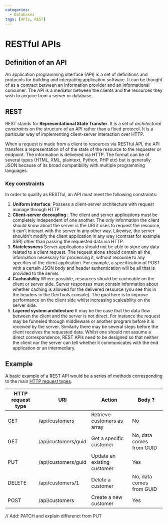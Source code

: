 ```yaml
---
categories:
  - Databases
tags: [APIs, REST]
---
```


# RESTful APIs

## Definition of an API

An application programming interface (API) is a set of definitions and protocols
for building and integrating application software. It can be thought of as a
contract between an information provider and an informational consumer. The API
is a mediator between the clients and the resources they wish to acquire from a
server or database.

## REST

REST stands for **Representational State Transfer**. It is a set of
_architectural constraints_ on the structure of an API rather than a fixed
protocol. It is a particular way of implementing client-server interaction over
HTTP.

When a request is made from a client to resources via RESTful API, the API
transfers a representation of of the state of the resource to the requester or
endpoint. The information is delivered via HTTP. The format can be of several
types (HTML, XML, plaintext, Python, PHP etc) but is generally JSON because of
its broad compatibility with multiple programming languages.

### Key constraints

In order to qualify as RESTful, an API must meet the following constraints:

1. **Uniform interface**: Possess a client-server architecture with request
   manage through HTTP
1. **Client-server decoupling** : The client and server applications must be
   completely independent of one another. The _only_ information the client
   should know about the server is the URI it uses to request the resource, it
   can't interact with the server in any other way. Likewise, the server
   shouldn't modify the client application in any way (contrast for example SSR)
   other than passing the requested data via HTTP.
1. **Statelessness** Server applications should not be able to store any data
   related to a client request. The request alone should contain all the
   information necessary for processing it, without recourse to any specifics of
   the client application. For example, a specification of POST with a certain
   JSON body and header authentication will be all that is provided to the
   server.
1. **Cacheability** Where possible, resources should be cacheable on the client
   or server side. Server responses must contain information about whether
   caching is allowed for the delivered resource (you see this in the headers in
   the DevTools console). The goal here is to improve performance on the client
   side whilst increasing scaleability on the server side.
1. **Layered system architecture** It may be the case that the data flow between
   the client and the server is not direct. For instance the request may be
   funneled through middleware or another program before it is received by the
   server. Similarly there may be several steps before the client receives the
   requested data. Whilst one should not assume a direct correspondence, REST
   APIs need to be designed so that neither the client nor the server can tell
   whether it communicates with the end application or an intermediary.

## Example

A basic example of a REST API would be a series of methods corresponding to the
main [HTTP request types](/Databases/HTTP_request_types.md).

| HTTP request type | URI                 | Action                      | Body ?                   |
| ----------------- | ------------------- | --------------------------- | ------------------------ |
| GET               | /api/customers      | Retrieve customers as array | No                       |
| GET               | /api/customers/guid | Get a specific customer     | No, data comes from GUID |
| PUT               | /api/customers/guid | Update an existing customer | Yes                      |
| DELETE            | /api/customers/1    | Delete a customer           | No, data comes from GUID |
| POST              | /api/customers      | Create a new customer       | Yes                      |

// Add: PATCH and explain differenct from PUT

